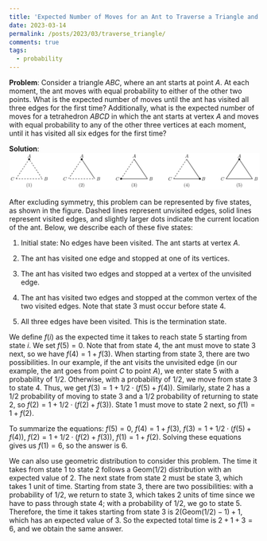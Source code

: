 ```yaml
---
title: 'Expected Number of Moves for an Ant to Traverse a Triangle and Tetrahedron'
date: 2023-03-14
permalink: /posts/2023/03/traverse_triangle/
comments: true
tags:
  - probability
---
```


**Problem**: Consider a triangle $ABC$, where an ant starts at point $A$. At each moment, the ant moves with equal probability to either of the other two points. What is the expected number of moves until the ant has visited all three edges for the first time? Additionally, what is the expected number of moves for a tetrahedron $ABCD$ in which the ant starts at vertex $A$ and moves with equal probability to any of the other three vertices at each moment, until it has visited all six edges for the first time?

**Solution**: ![Illustration of the five states](/images/5triangles.svg)

After excluding symmetry, this problem can be represented by five states, as shown in the figure. Dashed lines represent unvisited edges, solid lines represent visited edges, and slightly larger dots indicate the current location of the ant. Below, we describe each of these five states:

1. Initial state: No edges have been visited. The ant starts at vertex $A$.

2. The ant has visited one edge and stopped at one of its vertices.

3. The ant has visited two edges and stopped at a vertex of the unvisited edge.

4. The ant has visited two edges and stopped at the common vertex of the two visited edges. Note that state 3 must occur before state 4.

5. All three edges have been visited. This is the termination state.

We define $f(i)$ as the expected time it takes to reach state 5 starting from state $i$. We set $f(5)=0$. Note that from state 4, the ant must move to state 3 next, so we have $f(4)=1+f(3)$. When starting from state 3, there are two possibilities. In our example, if the ant visits the unvisited edge (in our example, the ant goes from point $C$ to point $A$), we enter state 5 with a probability of 1/2. Otherwise, with a probability of 1/2, we move from state 3 to state 4. Thus, we get $f(3)=1+1/2\cdot (f(5)+f(4))$. Similarly, state 2 has a 1/2 probability of moving to state 3 and a 1/2 probability of returning to state 2, so $f(2)=1+1/2\cdot (f(2)+f(3))$. State 1 must move to state 2 next, so $f(1)=1+f(2)$.

To summarize the equations: $f(5)=0$, $f(4)=1+f(3)$, $f(3)=1+1/2\cdot (f(5)+f(4))$, $f(2)=1+1/2\cdot (f(2)+f(3))$, $f(1)=1+f(2)$. Solving these equations gives us $f(1)=6$, so the answer is 6.

We can also use geometric distribution to consider this problem. The time it takes from state 1 to state 2 follows a $\mathrm{Geom}(1/2)$ distribution with an expected value of 2. The next state from state 2 must be state 3, which takes 1 unit of time. Starting from state 3, there are two possibilities: with a probability of 1/2, we return to state 3, which takes 2 units of time since we have to pass through state 4; with a probability of 1/2, we go to state 5. Therefore, the time it takes starting from state 3 is $2(\mathrm{Geom}(1/2)-1)+1$, which has an expected value of 3. So the expected total time is $2+1+3=6$, and we obtain the same answer.